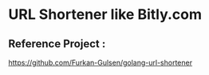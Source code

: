 # URL Shortener like Bitly.com 

## Reference Project : 
https://github.com/Furkan-Gulsen/golang-url-shortener

